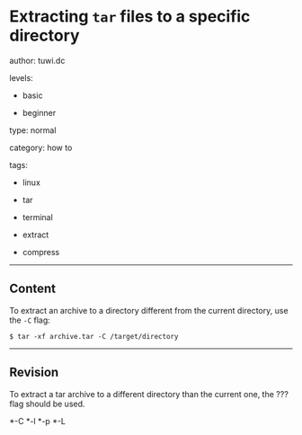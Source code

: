 # Extracting `tar` files to a specific directory
author: tuwi.dc

levels:

  - basic

  - beginner

type: normal

category: how to

tags:

  - linux

  - tar

  - terminal

  - extract

  - compress

---
## Content

To extract an archive to a directory different from the current directory, use the `-C` flag:
```
$ tar -xf archive.tar -C /target/directory
```

---
## Revision

To extract a tar archive to a different directory than the current one, the ??? flag should be used.

*-C
*-l
*-p
*-L